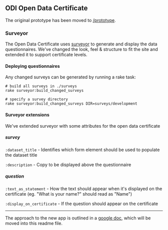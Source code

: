 ## ODI Open Data Certificate

The original prototype has been moved to [/prototype](https://github.com/theodi/open-data-certificate/tree/master/prototype).

### Surveyor

The Open Data Certificate uses [surveyor](https://github.com/NUBIC/surveyor) to generate and display the data questionnaires.  We've changed the look, feel & structure to fit the site and extended it to support certificate levels.

#### Deploying questionnaires

Any changed surveys can be generated by running a rake task:

    # build all surveys in ./surveys
    rake surveyor:build_changed_surveys

    # specify a survey directory
    rake surveyor:build_changed_surveys DIR=surveys/development

#### Surveyor extensions

We've extended surveyor with some attributes for the open data certificate

##### survey

`:dataset_title` - Identifies which form element should be used to populate the dataset title

`:description` - Copy to be displayed above the questionnaire

##### question

`:text_as_statement` - How the text should appear when it's displayed on the certificate (eg. "What is your name?" should read as "Name")

`:display_on_certificate` - If the question should appear on the certificate

---

The approach to the new app is outlined in a [google doc](https://docs.google.com/a/whiteoctober.co.uk/document/d/1Ot91x1enq9TW7YKpePytE-wA0r8l9dmNQLVi16ph-zg/edit#), which will be moved into this readme file.
